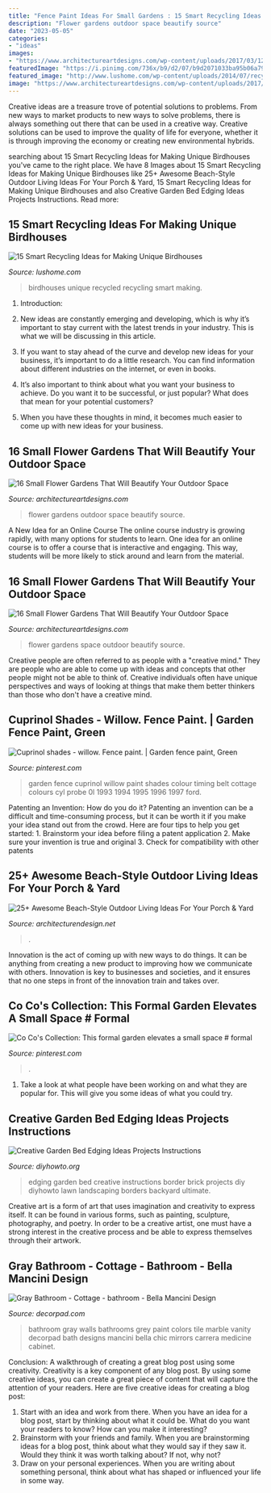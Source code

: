 ```yaml
---
title: "Fence Paint Ideas For Small Gardens : 15 Smart Recycling Ideas For Making Unique Birdhouses"
description: "Flower gardens outdoor space beautify source"
date: "2023-05-05"
categories:
- "ideas"
images:
- "https://www.architectureartdesigns.com/wp-content/uploads/2017/03/12-22-630x473.jpg"
featuredImage: "https://i.pinimg.com/736x/b9/d2/07/b9d2071033ba95b06a79143b58b8e04a--backyard-garden-ideas-garden-paths.jpg"
featured_image: "http://www.lushome.com/wp-content/uploads/2014/07/recycled-crafts-ideas-handmade-birdhouses-13.jpg"
image: "https://www.architectureartdesigns.com/wp-content/uploads/2017/03/6-25.jpg"
---
```



Creative ideas are a treasure trove of potential solutions to problems. From new ways to market products to new ways to solve problems, there is always something out there that can be used in a creative way. Creative solutions can be used to improve the quality of life for everyone, whether it is through improving the economy or creating new environmental hybrids.

	

		
searching about 15 Smart Recycling Ideas for Making Unique Birdhouses you've came to the right place. We have 8 Images about 15 Smart Recycling Ideas for Making Unique Birdhouses like 25+ Awesome Beach-Style Outdoor Living Ideas For Your Porch &amp; Yard, 15 Smart Recycling Ideas for Making Unique Birdhouses and also Creative Garden Bed Edging Ideas Projects Instructions. Read more:
		
    
## 15 Smart Recycling Ideas For Making Unique Birdhouses

<img loading=lazy src="http://www.lushome.com/wp-content/uploads/2014/07/recycled-crafts-ideas-handmade-birdhouses-13.jpg" onerror="this.onerror=null;this.src='https://tse4.mm.bing.net/th?id=OIP.JwhIUvQwCBPpYyopN5PZ8AAAAA&amp;pid=15.1';" alt="15 Smart Recycling Ideas for Making Unique Birdhouses">

_Source: lushome.com_

>birdhouses unique recycled recycling smart making. 

	

1. Introduction:
1. New ideas are constantly emerging and developing, which is why it’s important to stay current with the latest trends in your industry. This is what we will be discussing in this article.
2. If you want to stay ahead of the curve and develop new ideas for your business, it’s important to do a little research. You can find information about different industries on the internet, or even in books.

3. It’s also important to think about what you want your business to achieve. Do you want it to be successful, or just popular? What does that mean for your potential customers?

4. When you have these thoughts in mind, it becomes much easier to come up with new ideas for your business.

    
## 16 Small Flower Gardens That Will Beautify Your Outdoor Space

<img loading=lazy src="https://www.architectureartdesigns.com/wp-content/uploads/2017/03/12-22-630x473.jpg" onerror="this.onerror=null;this.src='https://tse1.mm.bing.net/th?id=OIP.zNPJbM88430PTwW0Xr0K-gHaFj&amp;pid=15.1';" alt="16 Small Flower Gardens That Will Beautify Your Outdoor Space">

_Source: architectureartdesigns.com_

>flower gardens outdoor space beautify source. 

	

A New Idea for an Online Course
The online course industry is growing rapidly, with many options for students to learn. One idea for an online course is to offer a course that is interactive and engaging. This way, students will be more likely to stick around and learn from the material.

    
## 16 Small Flower Gardens That Will Beautify Your Outdoor Space

<img loading=lazy src="https://www.architectureartdesigns.com/wp-content/uploads/2017/03/6-25.jpg" onerror="this.onerror=null;this.src='https://tse1.mm.bing.net/th?id=OIP.hO8O59Mo6QKb_2vYnfeR0wHaFj&amp;pid=15.1';" alt="16 Small Flower Gardens That Will Beautify Your Outdoor Space">

_Source: architectureartdesigns.com_

>flower gardens space outdoor beautify source. 

	

Creative people are often referred to as people with a "creative mind." They are people who are able to come up with ideas and concepts that other people might not be able to think of. Creative individuals often have unique perspectives and ways of looking at things that make them better thinkers than those who don't have a creative mind.

    
## Cuprinol Shades - Willow. Fence Paint. | Garden Fence Paint, Green

<img loading=lazy src="https://i.pinimg.com/736x/0f/86/04/0f8604022ed9c3300e365dd0e639a545--garden-bar-cottage-garden.jpg" onerror="this.onerror=null;this.src='https://tse4.mm.bing.net/th?id=OIP.FTmeVD4_sCAk_LZQB0mt5QHaJ3&amp;pid=15.1';" alt="Cuprinol shades - willow. Fence paint. | Garden fence paint, Green">

_Source: pinterest.com_

>garden fence cuprinol willow paint shades colour timing belt cottage colours cyl probe 0l 1993 1994 1995 1996 1997 ford. 

	

Patenting an Invention: How do you do it?
Patenting an invention can be a difficult and time-consuming process, but it can be worth it if you make your idea stand out from the crowd. Here are four tips to help you get started: 1. Brainstorm your idea before filing a patent application 
2. Make sure your invention is true and original 
3. Check for compatibility with other patents 

    
## 25+ Awesome Beach-Style Outdoor Living Ideas For Your Porch &amp; Yard

<img loading=lazy src="https://cdn.architecturendesign.net/wp-content/uploads/2015/07/AD-Beach-Style-Outdoor-Living-Ideas-08.jpg" onerror="this.onerror=null;this.src='https://tse4.mm.bing.net/th?id=OIP.7pMbefogice94IW7HUsOegHaJ3&amp;pid=15.1';" alt="25+ Awesome Beach-Style Outdoor Living Ideas For Your Porch &amp; Yard">

_Source: architecturendesign.net_

>. 

	

Innovation is the act of coming up with new ways to do things. It can be anything from creating a new product to improving how we communicate with others. Innovation is key to businesses and societies, and it ensures that no one steps in front of the innovation train and takes over.

    
## Co Co&#039;s Collection: This Formal Garden Elevates A Small Space # Formal

<img loading=lazy src="https://i.pinimg.com/736x/b9/d2/07/b9d2071033ba95b06a79143b58b8e04a--backyard-garden-ideas-garden-paths.jpg" onerror="this.onerror=null;this.src='https://tse2.mm.bing.net/th?id=OIP.5HFJpyIxfqfHMEc83NGfmwAAAA&amp;pid=15.1';" alt="Co Co&#039;s Collection: This formal garden elevates a small space # formal">

_Source: pinterest.com_

>. 

	

1. Take a look at what people have been working on and what they are popular for. This will give you some ideas of what you could try. 

    
## Creative Garden Bed Edging Ideas Projects Instructions

<img loading=lazy src="http://www.diyhowto.org/wp-content/uploads/Brick-Border-Garden-Edging-20-Creative-Garden-Bed-Edging-Ideas-Projects-Instructions-DIYHowto.jpg" onerror="this.onerror=null;this.src='https://tse3.mm.bing.net/th?id=OIP.RmwaKGqzbNEhnCFwTNCLlwHaJ8&amp;pid=15.1';" alt="Creative Garden Bed Edging Ideas Projects Instructions">

_Source: diyhowto.org_

>edging garden bed creative instructions border brick projects diy diyhowto lawn landscaping borders backyard ultimate. 

	

Creative art is a form of art that uses imagination and creativity to express itself. It can be found in various forms, such as painting, sculpture, photography, and poetry. In order to be a creative artist, one must have a strong interest in the creative process and be able to express themselves through their artwork.

    
## Gray Bathroom - Cottage - Bathroom - Bella Mancini Design

<img loading=lazy src="https://cdn.decorpad.com/photos/2011/05/02/e701bf2d8f9d.jpg" onerror="this.onerror=null;this.src='https://tse3.mm.bing.net/th?id=OIP.MbSVR60kv5eiUxZSCkp8yQHaKC&amp;pid=15.1';" alt="Gray Bathroom - Cottage - bathroom - Bella Mancini Design">

_Source: decorpad.com_

>bathroom gray walls bathrooms grey paint colors tile marble vanity decorpad bath designs mancini bella chic mirrors carrera medicine cabinet. 

	

Conclusion: A walkthrough of creating a great blog post using some creativity.
Creativity is a key component of any blog post. By using some creative ideas, you can create a great piece of content that will capture the attention of your readers. Here are five creative ideas for creating a blog post: 
1. Start with an idea and work from there. When you have an idea for a blog post, start by thinking about what it could be. What do you want your readers to know? How can you make it interesting? 
2. Brainstorm with your friends and family. When you are brainstorming ideas for a blog post, think about what they would say if they saw it. Would they think it was worth talking about? If not, why not? 
3. Draw on your personal experiences. When you are writing about something personal, think about what has shaped or influenced your life in some way.


